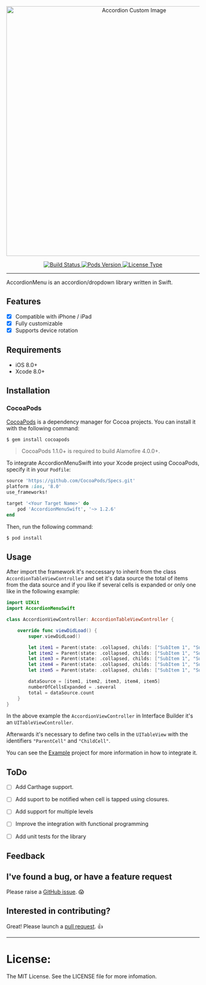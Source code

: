 <p align="center">
  <img src="https://github.com/Vkt0r/AccordionMenu/blob/master/repo-logo.png" alt="Accordion Custom Image" width=650/>
</p>

<p align="center">
    <a href="https://travis-ci.org/Vkt0r/AccordionMenuSwift">
        <img src="https://api.travis-ci.org/Vkt0r/AccordionMenuSwift.svg?branch=master&style=flat"
             alt="Build Status">
    </a>
    <a href="https://cocoapods.org/pods/IGListKit">
        <img src="https://img.shields.io/cocoapods/v/IGListKit.svg?style=flat"
             alt="Pods Version">
    </a>
    <a href="http://mit-license.org">
        <img src="https://img.shields.io/badge/license-MIT-blue.svg?style=flat"
             alt="License Type">
    </a>
</p>

----------------

AccordionMenu is an accordion/dropdown library written in Swift.


## Features

- [x] Compatible with iPhone / iPad
- [x] Fully customizable
- [x] Supports device rotation

## Requirements

- iOS 8.0+
- Xcode 8.0+

## Installation

### CocoaPods

[CocoaPods](http://cocoapods.org) is a dependency manager for Cocoa projects. You can install it with the following command:

```bash
$ gem install cocoapods
```

> CocoaPods 1.1.0+ is required to build Alamofire 4.0.0+.

To integrate AccordionMenuSwift into your Xcode project using CocoaPods, specify it in your `Podfile`:

```ruby
source 'https://github.com/CocoaPods/Specs.git'
platform :ios, '8.0'
use_frameworks!

target '<Your Target Name>' do
    pod 'AccordionMenuSwift', '~> 1.2.6'
end
```

Then, run the following command:

```bash
$ pod install
```

## Usage

After import the framework it's neccessary to inherit from the class `AccordionTableViewController` and set it's data source the total of items from the data source and if you like if several cells is expanded or only one like in the following example:

```swift
import UIKit
import AccordionMenuSwift

class AccordionViewController: AccordionTableViewController {

    override func viewDidLoad() {
        super.viewDidLoad()

        let item1 = Parent(state: .collapsed, childs: ["SubItem 1", "SubItem 2", "SubItem 3"], title: "Item 1")
        let item2 = Parent(state: .collapsed, childs: ["SubItem 1", "SubItem 2"], title: "Item 2")
        let item3 = Parent(state: .collapsed, childs: ["SubItem 1", "SubItem 2", "SubItem 3"], title: "Item 3")
        let item4 = Parent(state: .collapsed, childs: ["SubItem 1", "SubItem 2"], title: "Item 4")
        let item5 = Parent(state: .collapsed, childs: ["SubItem 1", "SubItem 2"], title: "Item 5")

        dataSource = [item1, item2, item3, item4, item5]
        numberOfCellsExpanded = .several
        total = dataSource.count
    }
}
```
In the above example the `AccordionViewController` in Interface Builder it's an `UITableViewController`.

Afterwards it's necessary to define two cells in the `UITableView` with the identifiers `"ParentCell"` and `"ChildCell"`.

You can see the [Example](https://github.com/Vkt0r/AccordionMenuSwift/tree/master/Example) project for more information in how to integrate it.

## ToDo

- [ ] Add Carthage support.
- [ ] Add suport to be notified when cell is tapped using closures.
- [ ] Add support for multiple levels
- [ ] Improve the integration with functional programming
- [ ] Add unit tests for the library


## Feedback

## I've found a bug, or have a feature request

Please raise a [GitHub issue](https://github.com/Vkt0r/AccordionMenu/issues). 😱

## Interested in contributing?

Great! Please launch a [pull request](https://github.com/Vkt0r/AccordionMenu/pulls). 👍

---------------------------------------

License:
=================
The MIT License. See the LICENSE file for more infomation.
